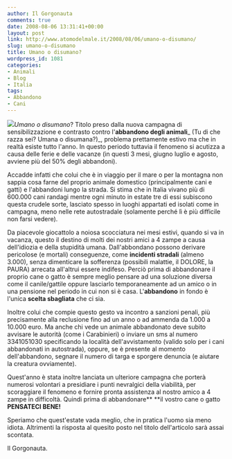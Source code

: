 ```yaml
---
author: Il Gorgonauta
comments: true
date: 2008-08-06 13:31:41+00:00
layout: post
link: http://www.atomodelmale.it/2008/08/06/umano-o-disumano/
slug: umano-o-disumano
title: Umano o disumano?
wordpress_id: 1081
categories:
- Animali
- Blog
- Italia
tags:
- Abbandono
- Cani
---
```


![](http://www.atomodelmale.it/wp-content/uploads/2008/10/cane_abbandonato.jpg)_Umano o disumano_? Titolo preso dalla nuova campagna di sensibilizzazione e contrasto contro l'**abbandono degli animali**_ (Tu di che razza sei? Umana o disumana?)_, problema prettamente estivo ma che in realtà esiste tutto l'anno. In questo periodo tuttavia il fenomeno si acutizza a causa delle ferie e delle vacanze (in questi 3 mesi, giugno luglio e agosto, avviene più del 50% degli abbandoni).

Accadde infatti che colui che è in viaggio per il mare o per la montagna non sappia cosa farne del proprio animale domestico (principalmente cani e gatti) e l'abbandoni lungo la strada. Si stima che in Italia vivano più di 600.000 cani randagi mentre ogni minuto in estate tre di essi subiscono questa crudele sorte, lasciato spesso in luoghi appartati ed isolati come in campagna, meno nelle rete autostradale (solamente perché lì è più difficile non farsi vedere).

Da piacevole giocattolo a noiosa scocciatura nei mesi estivi, quando si va in vacanza, questo il destino di  molti dei nostri amici a 4 zampe a causa dell'idiozia e della stupidità umana. Dall'abbondano possono derivare pericolose (e mortali) conseguenze, come **incidenti stradali** (almeno 3.000), senza dimenticare la sofferenza (possibili malattie, il DOLORE, la PAURA) arrecata all'altrui essere indifeso. Perciò prima di abbandonare il proprio cane o gatto è sempre meglio pensare ad una soluzione diversa come il canile/gattile oppure lasciarlo temporaneamente ad un amico o in una pensione nel periodo in cui non si è casa. L'**abbandono** in fondo è l'unica **scelta sbagliata** che ci sia.

<!-- more -->


Inoltre colui che compie questo gesto va incontro a sanzioni penali, più precisamente alla reclusione fino ad un anno o ad ammenda da 1.000 a 10.000 euro. Ma anche chi vede un animale abbandonato deve subito avvisare le autorità (come i Carabinieri) o inviare un sms al numero 3341051030 specificando la località dell'avvistamento (valido solo per i cani abbandonati in autostrada), oppure, se è presente al momento dell'abbandono, segnare il numero di targa e sporgere denuncia (e aiutare la creatura ovviamente).

Quest'anno è stata inoltre lanciata un ulteriore campagna che porterà numerosi volontari a presidiare i punti nevralgici della viabilità, per scoraggiare il fenomeno e fornire pronta assistenza al nostro amico a 4 zampe in difficoltà. Quindi prima di abbandonare** **il vostro cane o gatto **PENSATECI BENE!**

Speriamo che quest'estate vada meglio, che in pratica l'uomo sia meno idiota. Altrimenti la risposta al quesito posto nel titolo dell'articolo sarà assai scontata.

Il Gorgonauta.

